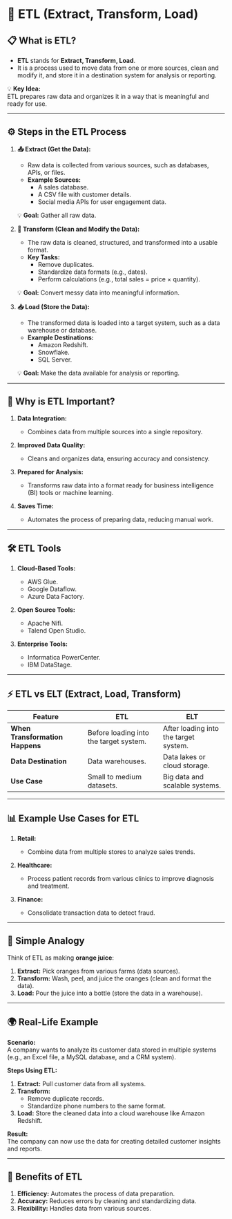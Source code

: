 # **🔄 ETL (Extract, Transform, Load)**

## **📋 What is ETL?**

- **ETL** stands for **Extract, Transform, Load**.
- It is a process used to move data from one or more sources, clean and modify it, and store it in a destination system for analysis or reporting.

💡 **Key Idea:**  
ETL prepares raw data and organizes it in a way that is meaningful and ready for use.

---

## **⚙️ Steps in the ETL Process**

1. **📤 Extract (Get the Data):**

   - Raw data is collected from various sources, such as databases, APIs, or files.
   - **Example Sources:**
     - A sales database.
     - A CSV file with customer details.
     - Social media APIs for user engagement data.

   💡 **Goal:** Gather all raw data.

2. **🔄 Transform (Clean and Modify the Data):**

   - The raw data is cleaned, structured, and transformed into a usable format.
   - **Key Tasks:**
     - Remove duplicates.
     - Standardize data formats (e.g., dates).
     - Perform calculations (e.g., total sales = price × quantity).

   💡 **Goal:** Convert messy data into meaningful information.

3. **📥 Load (Store the Data):**

   - The transformed data is loaded into a target system, such as a data warehouse or database.
   - **Example Destinations:**
     - Amazon Redshift.
     - Snowflake.
     - SQL Server.

   💡 **Goal:** Make the data available for analysis or reporting.

---

## **🌟 Why is ETL Important?**

1. **Data Integration:**

   - Combines data from multiple sources into a single repository.

2. **Improved Data Quality:**

   - Cleans and organizes data, ensuring accuracy and consistency.

3. **Prepared for Analysis:**

   - Transforms raw data into a format ready for business intelligence (BI) tools or machine learning.

4. **Saves Time:**
   - Automates the process of preparing data, reducing manual work.

---

## **🛠️ ETL Tools**

1. **Cloud-Based Tools:**

   - AWS Glue.
   - Google Dataflow.
   - Azure Data Factory.

2. **Open Source Tools:**

   - Apache Nifi.
   - Talend Open Studio.

3. **Enterprise Tools:**
   - Informatica PowerCenter.
   - IBM DataStage.

---

## **⚡ ETL vs ELT (Extract, Load, Transform)**

| **Feature**                     | **ETL**                                | **ELT**                               |
| ------------------------------- | -------------------------------------- | ------------------------------------- |
| **When Transformation Happens** | Before loading into the target system. | After loading into the target system. |
| **Data Destination**            | Data warehouses.                       | Data lakes or cloud storage.          |
| **Use Case**                    | Small to medium datasets.              | Big data and scalable systems.        |

---

## **📊 Example Use Cases for ETL**

1. **Retail:**

   - Combine data from multiple stores to analyze sales trends.

2. **Healthcare:**

   - Process patient records from various clinics to improve diagnosis and treatment.

3. **Finance:**
   - Consolidate transaction data to detect fraud.

---

## **🧠 Simple Analogy**

Think of ETL as making **orange juice**:

1. **Extract:** Pick oranges from various farms (data sources).
2. **Transform:** Wash, peel, and juice the oranges (clean and format the data).
3. **Load:** Pour the juice into a bottle (store the data in a warehouse).

---

## **🌍 Real-Life Example**

**Scenario:**  
A company wants to analyze its customer data stored in multiple systems (e.g., an Excel file, a MySQL database, and a CRM system).

**Steps Using ETL:**

1. **Extract:** Pull customer data from all systems.
2. **Transform:**
   - Remove duplicate records.
   - Standardize phone numbers to the same format.
3. **Load:** Store the cleaned data into a cloud warehouse like Amazon Redshift.

**Result:**  
The company can now use the data for creating detailed customer insights and reports.

---

## **🌟 Benefits of ETL**

1. **Efficiency:** Automates the process of data preparation.
2. **Accuracy:** Reduces errors by cleaning and standardizing data.
3. **Flexibility:** Handles data from various sources.
